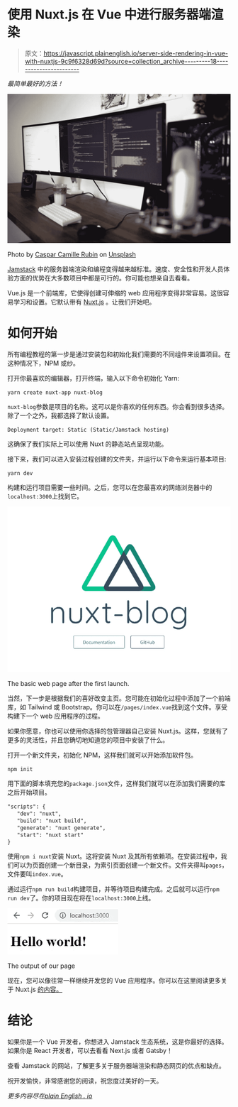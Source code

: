 # 使用 Nuxt.js 在 Vue 中进行服务器端渲染

> 原文：<https://javascript.plainenglish.io/server-side-rendering-in-vue-with-nuxtjs-9c9f6328d69d?source=collection_archive---------18----------------------->

*最简单最好的方法！*

![](img/a3247350dd7161e1cb3b8343694bcac9.png)

Photo by [Caspar Camille Rubin](https://unsplash.com/@casparrubin?utm_source=unsplash&utm_medium=referral&utm_content=creditCopyText) on [Unsplash](https://unsplash.com/s/photos/vue?utm_source=unsplash&utm_medium=referral&utm_content=creditCopyText)

[Jamstack](https://jamstack.org/) 中的服务器端渲染和编程变得越来越标准。速度、安全性和开发人员体验方面的优势在大多数项目中都是可行的。你可能也想亲自去看看。

Vue.js 是一个前端库，它使得创建可伸缩的 web 应用程序变得非常容易。这很容易学习和设置。它默认带有 [Nuxt.js](https://nuxtjs.org/) 。让我们开始吧。

# 如何开始

所有编程教程的第一步是通过安装包和初始化我们需要的不同组件来设置项目。在这种情况下，NPM 或纱。

打开你最喜欢的编辑器，打开终端，输入以下命令初始化 Yarn:

```
yarn create nuxt-app nuxt-blog
```

`nuxt-blog`参数是项目的名称。这可以是你喜欢的任何东西。你会看到很多选择。除了一个之外，我都选择了默认设置。

```
Deployment target: Static (Static/Jamstack hosting)
```

这确保了我们实际上可以使用 Nuxt 的静态站点呈现功能。

接下来，我们可以进入安装过程创建的文件夹，并运行以下命令来运行基本项目:

```
yarn dev
```

构建和运行项目需要一些时间。之后，您可以在您最喜欢的网络浏览器中的`localhost:3000`上找到它。

![](img/341496f7b4b2179ddfc9b83ff3df83a3.png)

The basic web page after the first launch.

当然，下一步是根据我们的喜好改变主页。您可能在初始化过程中添加了一个前端库，如 Tailwind 或 Bootstrap。你可以在`/pages/index.vue`找到这个文件。享受构建下一个 web 应用程序的过程。

如果你愿意，你也可以使用你选择的包管理器自己安装 Nuxt.js。这样，您就有了更多的灵活性，并且您确切地知道您的项目中安装了什么。

打开一个新文件夹，初始化 NPM，这样我们就可以开始添加软件包。

```
npm init
```

用下面的脚本填充您的`package.json`文件，这样我们就可以在添加我们需要的库之后开始项目。

```
"scripts": {
   "dev": "nuxt",
   "build": "nuxt build",
   "generate": "nuxt generate",
   "start": "nuxt start"
}
```

使用`npm i nuxt`安装 Nuxt。这将安装 Nuxt 及其所有依赖项。在安装过程中，我们可以为页面创建一个新目录，为索引页面创建一个新文件。文件夹得叫`pages`，文件要叫`index.vue`。

通过运行`npm run build`构建项目，并等待项目构建完成。之后就可以运行`npm run dev`了。你的项目现在将在`localhost:3000`上线。

![](img/c9958d724251f9fc936c7ae0ffb586c7.png)

The output of our page

现在，您可以像往常一样继续开发您的 Vue 应用程序。你可以在这里阅读更多关于 Nuxt.js [的内容。](https://nuxtjs.org/)

# 结论

如果你是一个 Vue 开发者，你想进入 Jamstack 生态系统，这是你最好的选择。如果你是 React 开发者，可以去看看 Next.js 或者 Gatsby！

查看 Jamstack 的网站，了解更多关于服务器端渲染和静态网页的优点和缺点。

祝开发愉快，非常感谢您的阅读，祝您度过美好的一天。

*更多内容尽在*[*plain English . io*](http://plainenglish.io/)